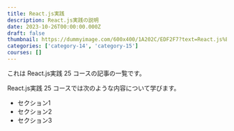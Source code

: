 ```yaml
---
title: React.js実践
description: React.js実践の説明
date: 2023-10-26T00:00:00.000Z
draft: false
thumbnail: https://dummyimage.com/600x400/1A202C/EDF2F7?text=React.js%E5%AE%9F%E8%B7%B5
categories: ['category-14', 'category-15']
courses: []
---
```


これは React.js実践 25 コースの記事の一覧です。

  React.js実践 25 コースでは次のような内容について学びます。

  - セクション1
  - セクション2
  - セクション3